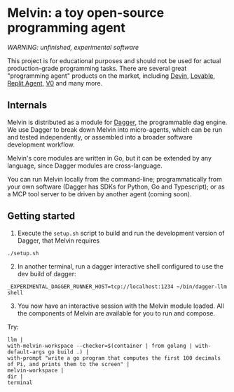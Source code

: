 # Melvin: a toy open-source programming agent

*WARNING: unfinished, experimental software*

This project is for educational purposes and should not be used for actual production-grade programming tasks.
There are several great "programming agent" products on the market, including [Devin](https://devin.ai), [Lovable](https://lovable.dev), [Replit Agent](https://replit.com), [V0](https://v0.dev) and many more.

## Internals

Melvin is distributed as a module for [Dagger](https://dagger.io), the programmable dag engine.
We use Dagger to break down Melvin into micro-agents, which can be run and tested independently,
or assembled into a broader software development workflow.

Melvin's core modules are written in Go, but it can be extended by any language,
since Dagger modules are cross-language.

You can run Melvin locally from the command-line; programmatically from your own software (Dagger has SDKs for Python, Go and Typescript);
or as a MCP tool server to be driven by another agent (coming soon).

## Getting started

1. Execute the `setup.sh` script to build and run the development version of Dagger, that Melvin requires

```console
./setup.sh
```

2. In another terminal, run a dagger interactive shell configured to use the dev build of dagger:

```console
_EXPERIMENTAL_DAGGER_RUNNER_HOST=tcp://localhost:1234 ~/bin/dagger-llm shell
```

3. You now have an interactive session with the Melvin module loaded. All the components of Melvin are available for you to run and compose.

Try:

```console
llm |
with-melvin-workspace --checker=$(container | from golang | with-default-args go build .) |
with-prompt "write a go program that computes the first 100 decimals of Pi, and prints them to the screen" |
melvin-workspace |
dir |
terminal
```

